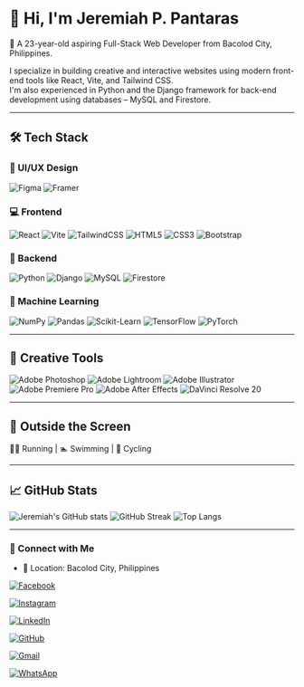 # 👋 Hi, I'm Jeremiah P. Pantaras

🎯 A 23-year-old aspiring Full-Stack Web Developer from Bacolod City, Philippines.

I specialize in building creative and interactive websites using modern front-end tools like React, Vite, and Tailwind CSS.  
I'm also experienced in Python and the Django framework for back-end development using databases – MySQL and Firestore.

---

## 🛠️ Tech Stack

### 🎨 UI/UX Design
![Figma](https://img.shields.io/badge/-Figma-F24E1E?logo=figma&logoColor=white&style=flat)
![Framer](https://img.shields.io/badge/-Framer-0055FF?logo=framer&logoColor=white&style=flat)


### 💻 Frontend
![React](https://img.shields.io/badge/-React-61DAFB?logo=react&logoColor=000&style=flat)
![Vite](https://img.shields.io/badge/-Vite-646CFF?logo=vite&logoColor=fff&style=flat)
![TailwindCSS](https://img.shields.io/badge/-TailwindCSS-06B6D4?logo=tailwind-css&logoColor=fff&style=flat)
![HTML5](https://img.shields.io/badge/-HTML5-E34F26?logo=html5&logoColor=fff&style=flat)
![CSS3](https://img.shields.io/badge/-CSS3-1572B6?logo=css3&logoColor=fff&style=flat)
![Bootstrap](https://img.shields.io/badge/-Bootstrap-7952B3?logo=bootstrap&logoColor=fff&style=flat)

### 🧠 Backend
![Python](https://img.shields.io/badge/-Python-3776AB?logo=python&logoColor=fff&style=flat)
![Django](https://img.shields.io/badge/-Django-092E20?logo=django&logoColor=fff&style=flat)
![MySQL](https://img.shields.io/badge/-MySQL-4479A1?logo=mysql&logoColor=fff&style=flat)
![Firestore](https://img.shields.io/badge/-Firestore-FFCA28?logo=firebase&logoColor=000&style=flat)

### 🤖 Machine Learning
![NumPy](https://img.shields.io/badge/-NumPy-013243?logo=numpy&logoColor=fff&style=flat)
![Pandas](https://img.shields.io/badge/-Pandas-150458?logo=pandas&logoColor=fff&style=flat)
![Scikit-Learn](https://img.shields.io/badge/-Scikit--Learn-F7931E?logo=scikit-learn&logoColor=fff&style=flat)
![TensorFlow](https://img.shields.io/badge/-TensorFlow-FF6F00?logo=tensorflow&logoColor=fff&style=flat)
![PyTorch](https://img.shields.io/badge/-PyTorch-EE4C2C?logo=pytorch&logoColor=fff&style=flat)

---

## 🎨 Creative Tools

![Adobe Photoshop](https://img.shields.io/badge/-Photoshop-31A8FF?logo=adobe-photoshop&logoColor=fff&style=flat)
![Adobe Lightroom](https://img.shields.io/badge/-Lightroom-31A8FF?logo=adobe-lightroom&logoColor=fff&style=flat)
![Adobe Illustrator](https://img.shields.io/badge/-Illustrator-FF9A00?logo=adobe-illustrator&logoColor=fff&style=flat)
![Adobe Premiere Pro](https://img.shields.io/badge/-Premiere%20Pro-9999FF?logo=adobe-premiere-pro&logoColor=fff&style=flat)
![Adobe After Effects](https://img.shields.io/badge/-After%20Effects-9999FF?logo=adobe-after-effects&logoColor=fff&style=flat)
![DaVinci Resolve 20](https://img.shields.io/badge/-DaVinci%20Resolve%2020-1C1C1C?logo=blackmagicdesign&logoColor=FBBF24&style=flat)

---

## 🌱 Outside the Screen

🏃‍♂️ Running | 🏊 Swimming | 🚴 Cycling

---

## 📈 GitHub Stats

![Jeremiah's GitHub stats](https://github-readme-stats.vercel.app/api?username=Yirmeyahuu&show_icons=true&theme=tokyonight)
![GitHub Streak](https://github-readme-streak-stats.herokuapp.com?user=Yirmeyahuu&theme=tokyonight&date_format=M%20j%5B%2C%20Y%5D)
![Top Langs](https://github-readme-stats.vercel.app/api/top-langs/?username=Yirmeyahuu&layout=compact&theme=tokyonight)


---

### 📱 Connect with Me

- 📍 Location: Bacolod City, Philippines

[![Facebook](https://img.shields.io/badge/Facebook-1877F2?style=flat&logo=facebook&logoColor=white)](https://facebook.com/https.poypoymignon)

[![Instagram](https://img.shields.io/badge/Instagram-E4405F?style=flat&logo=instagram&logoColor=white)](https://instagram.com/poypoy.div)

[![LinkedIn](https://img.shields.io/badge/LinkedIn-0A66C2?style=flat&logo=linkedin&logoColor=white)]([https://linkedin.com/in/your-username](https://www.linkedin.com/in/jeremiah-pantaras-47092b368/))

[![GitHub](https://img.shields.io/badge/GitHub-171515?style=flat&logo=github&logoColor=white)](https://github.com/Yirmeyahuu)

[![Gmail](https://img.shields.io/badge/Gmail-D14836?style=flat&logo=gmail&logoColor=white)](mailto:jeremiahpantaras@gmail.com)

[![WhatsApp](https://img.shields.io/badge/WhatsApp-25D366?style=flat&logo=whatsapp&logoColor=white)](https://wa.me/(+63)9085608811)

